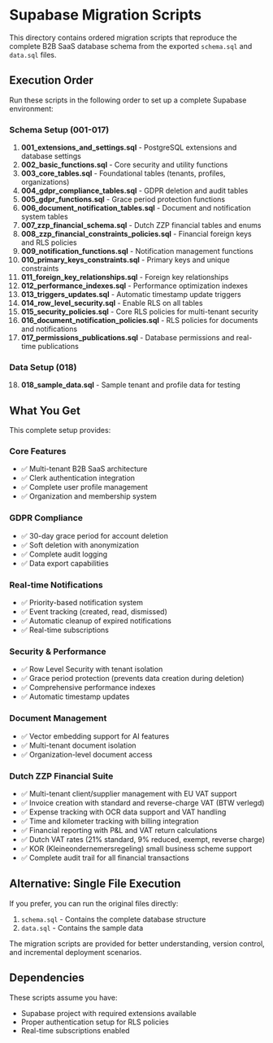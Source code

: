 # Supabase Migration Scripts

This directory contains ordered migration scripts that reproduce the complete B2B SaaS database schema from the exported `schema.sql` and `data.sql` files.

## Execution Order

Run these scripts in the following order to set up a complete Supabase environment:

### Schema Setup (001-017)
1. **001_extensions_and_settings.sql** - PostgreSQL extensions and database settings
2. **002_basic_functions.sql** - Core security and utility functions  
3. **003_core_tables.sql** - Foundational tables (tenants, profiles, organizations)
4. **004_gdpr_compliance_tables.sql** - GDPR deletion and audit tables
5. **005_gdpr_functions.sql** - Grace period protection functions
6. **006_document_notification_tables.sql** - Document and notification system tables
7. **007_zzp_financial_schema.sql** - Dutch ZZP financial tables and enums
8. **008_zzp_financial_constraints_policies.sql** - Financial foreign keys and RLS policies
9. **009_notification_functions.sql** - Notification management functions
10. **010_primary_keys_constraints.sql** - Primary keys and unique constraints
11. **011_foreign_key_relationships.sql** - Foreign key relationships
12. **012_performance_indexes.sql** - Performance optimization indexes
13. **013_triggers_updates.sql** - Automatic timestamp update triggers
14. **014_row_level_security.sql** - Enable RLS on all tables
15. **015_security_policies.sql** - Core RLS policies for multi-tenant security
16. **016_document_notification_policies.sql** - RLS policies for documents and notifications
17. **017_permissions_publications.sql** - Database permissions and real-time publications

### Data Setup (018)
18. **018_sample_data.sql** - Sample tenant and profile data for testing

## What You Get

This complete setup provides:

### Core Features
- ✅ Multi-tenant B2B SaaS architecture
- ✅ Clerk authentication integration
- ✅ Complete user profile management
- ✅ Organization and membership system

### GDPR Compliance
- ✅ 30-day grace period for account deletion
- ✅ Soft deletion with anonymization
- ✅ Complete audit logging
- ✅ Data export capabilities

### Real-time Notifications
- ✅ Priority-based notification system
- ✅ Event tracking (created, read, dismissed)
- ✅ Automatic cleanup of expired notifications
- ✅ Real-time subscriptions

### Security & Performance
- ✅ Row Level Security with tenant isolation
- ✅ Grace period protection (prevents data creation during deletion)
- ✅ Comprehensive performance indexes
- ✅ Automatic timestamp updates

### Document Management
- ✅ Vector embedding support for AI features
- ✅ Multi-tenant document isolation
- ✅ Organization-level document access

### Dutch ZZP Financial Suite
- ✅ Multi-tenant client/supplier management with EU VAT support
- ✅ Invoice creation with standard and reverse-charge VAT (BTW verlegd)
- ✅ Expense tracking with OCR data support and VAT handling
- ✅ Time and kilometer tracking with billing integration
- ✅ Financial reporting with P&L and VAT return calculations
- ✅ Dutch VAT rates (21% standard, 9% reduced, exempt, reverse charge)
- ✅ KOR (Kleineondernemersregeling) small business scheme support
- ✅ Complete audit trail for all financial transactions

## Alternative: Single File Execution

If you prefer, you can run the original files directly:
1. `schema.sql` - Contains the complete database structure
2. `data.sql` - Contains the sample data

The migration scripts are provided for better understanding, version control, and incremental deployment scenarios.

## Dependencies

These scripts assume you have:
- Supabase project with required extensions available
- Proper authentication setup for RLS policies
- Real-time subscriptions enabled